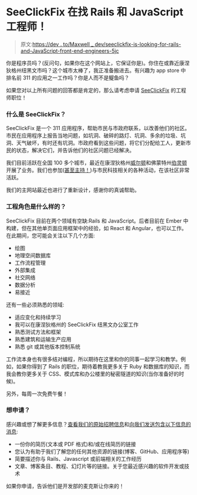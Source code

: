 # SeeClickFix 在找 Rails 和 JavaScript 工程师！

> 原文:[https://dev . to/Maxwell _ dev/seeclickfix-is-looking-for-rails-and-JavaScript-front-end-engineers-5jc](https://dev.to/maxwell_dev/seeclickfix-is-looking-for-rails-and-javascript-front-end-engineers-5jc)

你是程序员吗？(反问句，如果你在这个网站上，它保证你是)。你住在或靠近康涅狄格州纽黑文市吗？这个城市太棒了，我正准备搬进去。有兴趣为 app store 中排名前 311 的应用之一工作吗？你是人而不是鳀鱼吗？

如果您对以上所有问题的回答都是肯定的，那么请考虑申请 [SeeClickFix](https://seeclickfix.com/) 的工程师职位！

### 什么是 SeeClickFix？

SeeClickFix 是一个 311 应用程序，帮助市民与市政府联系，以改善他们的社区。市民在应用程序上报告当地问题，如坑洞、破碎的路灯、坑洞、多余的垃圾、坑洞、天气破坏，有时还有坑洞。市政府看到这些问题，将它们分配给工人，更新市民的状态，解决它们，并告诉他们的社区问题已经解决。

我们目前活跃在全国 100 多个城市，最近在康涅狄格州[威尔顿](http://www.thehour.com/wilton/article/Wilton-introduces-new-app-for-reporting-town-12305528.php)和佛蒙特州[伯灵顿](https://vtdigger.org/2017/10/31/new-online-tool-lets-public-track-burlington-efficiency-effort/#.WfsZXhNSxE4)开展了业务。我们也参加([甚至主持！](https://blog.seeclickfix.com/dozens-of-city-leaders-met-in-new-haven-ct-for-the-seeclickfix-user-summit-650ccc119cec))与市民科技相关的各种活动，在该社区非常活跃。

我们的主网站最近也进行了重新设计，感谢你的真诚帮助。

### 工程角色是什么样的？

SeeClickFix 目前在两个领域有空缺:Rails 和 JavaScript。后者目前在 Ember 中构建，但在其他单页面应用框架中的经验，如 React 和 Angular，也可以工作。在此期间，您可能会关注以下几个方面:

*   绘图
*   地理空间数据库
*   工作流程管理
*   外部集成
*   社交网络
*   数据分析
*   易接近

还有一些必须熟悉的领域:

*   适应变化和持续学习
*   我可以在康涅狄格州的 SeeClickFix 纽黑文办公室工作
*   熟悉测试方法和框架
*   熟悉建筑和运输生产应用
*   熟悉 git 或其他版本控制系统

工作流本身也有很多结对编程，所以期待在这里和你的同事一起学习和教学。例如，如果你得到了 Rails 的职位，期待着教我更多关于 Ruby 和数据库的知识，而我会教你更多关于 CSS、模式库和办公楼里的秘密隧道的知识(当你准备好的时候)。

另外，每周一次免费午餐！

### 想申请？

感兴趣或想了解更多信息？[查看我们的原始招聘信息](https://seeclickfix.com/pages/jobs.html)和[向我们发送包含以下信息的消息](//mailto:engineering+jobs@seeclickfix.com):

*   一份你的简历(文本或 PDF 格式)和/或在线简历的链接
*   您认为有助于我们了解您的任何其他资源的链接(博客、GitHub、应用程序等)
*   简要描述你与 Rails、Javascript 或前端相关的工作经历
*   文章、博客条目、教程、幻灯片等的链接。关于您最近感兴趣的软件开发或技术

如果你申请，告诉他们是开发部的麦克斯让你来的！